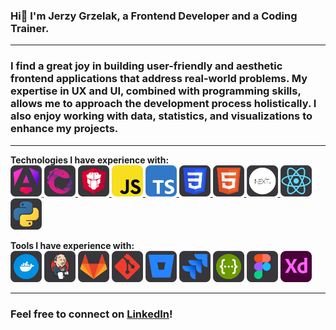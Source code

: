 ### Hi👋 I'm Jerzy Grzelak, a Frontend Developer and a Coding Trainer.

---

### I find a great joy in building user-friendly and aesthetic frontend applications that address real-world problems. My expertise in UX and UI, combined with programming skills, allows me to approach the development process holistically. I also enjoy working with data, statistics, and visualizations to enhance my projects.

---

**Technologies I have experience with:**
<br>
<a href="https://angular.dev" style="color: black; text-decoration: underline;text-decoration-style: dotted;">
  <img src="icons/angular.svg" title="Angular" width="50px" height="50px" />
</a>
<a href="https://rxjs.dev">
  <img src="icons/rxjs.svg" width="50px" height="50px" />
</a>
<a href="https://primeng.org">
  <img src="icons/primeng.svg" width="50px" height="50px" />
</a>
<a href="https://developer.mozilla.org/en-US/docs/Web/JavaScript">
  <img src="icons/js.svg" width="50px" height="50px" />
</a>
<a href="https://www.typescriptlang.org">
  <img src="icons/ts.svg" width="50px" height="50px" />
</a>
<a href="https://developer.mozilla.org/en-US/docs/Web/CSS">
  <img src="icons/css.svg" width="50px" height="50px" />
</a>
<a href="https://developer.mozilla.org/en-US/docs/Web/HTML">
  <img src="icons/html.svg" width="50px" height="50px" />
</a>
<a href="https://nextjs.org">
  <img src="icons/next.svg" width="50px" height="50px" />
</a>
<a href="https://react.dev">
  <img src="icons/react.svg" width="50px" height="50px" />
</a>
<a href="https://www.python.org">
  <img src="icons/python.svg" width="50px" height="50px" />
</a>
<br>

**Tools I have experience with:**
<br>
<img src="icons/docker.svg" width="50px" height="50px" />
<img src="icons/jenkins.svg" width="50px" height="50px" />
<img src="icons/gitlab.svg" width="50px" height="50px" />
<img src="icons/git.svg" width="50px" height="50px" />
<img src="icons/bitbucket.svg" width="50px" height="50px" />
<img src="icons/jira.svg" width="50px" height="50px" />
<img src="icons/swagger.svg" width="50px" height="50px" />
<img src="icons/figma.svg" width="50px" height="50px" />
<img src="icons/xd.svg" width="50px" height="50px" />

--- 
### Feel free to connect on [LinkedIn](https://www.linkedin.com/in/jerzy-grzelak/)!
